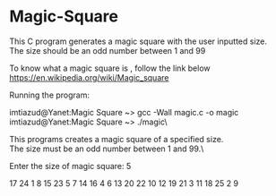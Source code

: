 # Magic-Square
This C program generates a magic square with the user inputted size.\
The size should be an odd number between 1 and 99

To know what a magic square is , follow the link below\
https://en.wikipedia.org/wiki/Magic_square

Running the program:

imtiazud@Yanet:Magic Square ~> gcc -Wall magic.c -o magic\
imtiazud@Yanet:Magic Square ~> ./magic\

This programs creates a magic square of a specified size.\
The size must be an odd number between 1 and 99.\

Enter the size of magic square: 5

   17   24    1    8   15
   23    5    7   14   16
    4    6   13   20   22
   10   12   19   21    3
   11   18   25    2    9

